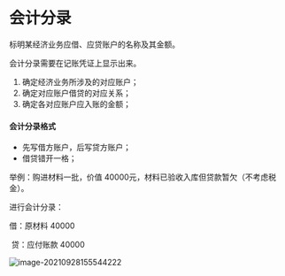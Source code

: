 # 会计分录

标明某经济业务应借、应贷账户的名称及其金额。

会计分录需要在记账凭证上显示出来。



1. 确定经济业务所涉及的对应账户；
2. 确定对应账户借贷的对应关系；
3. 确定各对应账户应入账的金额；



#### 会计分录格式

* 先写借方账户，后写贷方账户；
* 借贷错开一格；



举例：购进材料一批，价值 40000元，材料已验收入库但贷款暂欠（不考虑税金）。

进行会计分录：

借：原材料	40000

​	贷：应付账款	40000

![image-20210928155544222](C:\Users\alanngai\AppData\Roaming\Typora\typora-user-images\image-20210928155544222.png)

